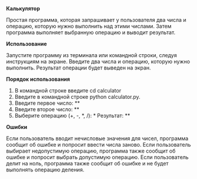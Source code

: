 **Калькулятор** 

Простая программа, которая запрашивает у пользователя два числа и операцию, 
которую нужно выполнить над этими числами. Затем программа выполняет выбранную операцию и выводит результат.

**Использование**


Запустите программу из терминала или командной строки, 
следуя инструкциям на экране. Введите два числа и операцию, которую нужно выполнить. Результат операции будет выведен на экран.

**Порядок использования**

1. В командной строке введите cd calculator
2. Введите в командной строке python calculator.py. 
3. Введите первое число: **
4. Введите второе число: **
5. Выберите операцию (+, -, *, /): *
Результат: **

**Ошибки**

Если пользователь вводит нечисловые значения для чисел, программа сообщит об ошибке и попросит ввести числа заново.
Если пользователь выбирает недопустимую операцию, программа также сообщит об ошибке и попросит выбрать допустимую операцию.
Если пользователь делит на ноль, программа также сообщит об ошибке и не будет выполнять операцию деления.
